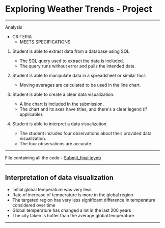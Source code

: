 # Exploring Weather Trends - Project #

---

Analysis

* CRITERIA
    - MEETS SPECIFICATIONS



1. Student is able to extract data from a database using SQL.
   - The SQL query used to extract the data is included.
   - The query runs without error and pulls the intended data.


2. Student is able to manipulate data in a spreadsheet or similar tool.
   - Moving averages are calculated to be used in the line chart.


3. Student is able to create a clear data visualization.
   - A line chart is included in the submission.
   - The chart and its axes have titles, and there's a clear legend (if applicable).


4. Student is able to interpret a data visualization.
   - The student includes four observations about their provided data visualization.
   - The four observations are accurate.
   
---

File containing all the code - [Submit_final.ipynb](Submit_final.ipynb)
   
---
   
## Interpretation of data visualization
   
- Initial global temperature was very less
- Rate of increase of temperature is more in the global region 
- The targeted region has very less significant difference in temperature considered over time
- Global temperature has changed a lot in the last 200 years
- The city taken is hotter than the average global temperature
---
